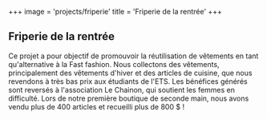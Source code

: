 +++
image = 'projects/friperie'
title = 'Friperie de la rentrée'
+++
## Friperie de la rentrée

Ce projet a pour objectif de promouvoir la réutilisation de vêtements en tant qu'alternative à la Fast fashion. Nous collectons des vêtements, principalement des vêtements d'hiver et des articles de cuisine, que nous revendons à très bas prix aux étudiants de l'ETS. Les bénéfices générés sont reversés à l'association Le Chainon, qui soutient les femmes en difficulté. Lors de notre première boutique de seconde main, nous avons vendu plus de 400 articles et recueilli plus de 800 $ !